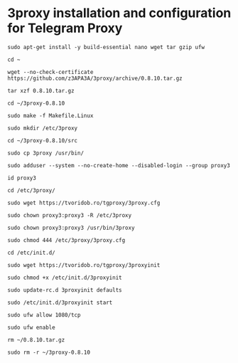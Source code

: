 3proxy installation and configuration for Telegram Proxy
===

`sudo apt-get install -y build-essential nano wget tar gzip ufw`

`cd ~`

`wget --no-check-certificate https://github.com/z3APA3A/3proxy/archive/0.8.10.tar.gz`

`tar xzf 0.8.10.tar.gz`

`cd ~/3proxy-0.8.10`

`sudo make -f Makefile.Linux`

`sudo mkdir /etc/3proxy`

`cd ~/3proxy-0.8.10/src`

`sudo cp 3proxy /usr/bin/`

`sudo adduser --system --no-create-home --disabled-login --group proxy3`

`id proxy3`

`cd /etc/3proxy/`

`sudo wget https://tvoridob.ro/tgproxy/3proxy.cfg`

`sudo chown proxy3:proxy3 -R /etc/3proxy`

`sudo chown proxy3:proxy3 /usr/bin/3proxy`

`sudo chmod 444 /etc/3proxy/3proxy.cfg`

`cd /etc/init.d/ `

`sudo wget https://tvoridob.ro/tgproxy/3proxyinit`

`sudo chmod +x /etc/init.d/3proxyinit`

`sudo update-rc.d 3proxyinit defaults`

`sudo /etc/init.d/3proxyinit start`

`sudo ufw allow 1080/tcp`

`sudo ufw enable`

`rm ~/0.8.10.tar.gz`

`sudo rm -r ~/3proxy-0.8.10`
